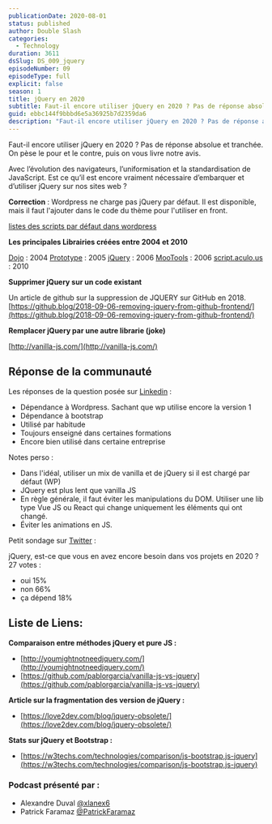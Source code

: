 ```yaml
---
publicationDate: 2020-08-01
status: published
author: Double Slash
categories:
  - Technology
duration: 3611
dsSlug: DS_009_jquery
episodeNumber: 09
episodeType: full
explicit: false
season: 1
title: jQuery en 2020
subtitle: Faut-il encore utiliser jQuery en 2020 ? Pas de réponse absolue et tranchée. On pèse le pour et le contre, puis on vous livre notre avis.
guid: ebbc144f9bbbd6e5a36925b7d2359da6
description: "Faut-il encore utiliser jQuery en 2020 ? Pas de réponse absolue et tranchée. On pèse le pour et le contre, puis on vous livre notre avis. Avec l’évolution des navigateurs, l’uniformisation et la standardisation de JavaScript. Est ce qu’il est encore vraiment nécessaire d’embarquer et d’utiliser jQuery sur nos sites web ? Correction : Wordpress ne charge pas jQuery par défaut. Il est disponible, mais il faut l'ajouter dans le code du thème pour l'utiliser en front. listes des scripts par défaut dans wordpress Les principales Librairies créées entre 2004 et 2010 Dojo : 2004 Prototype : 2005 jQuery : 2006 MooTools : 2006 script.aculo.us : 2010 Supprimer jQuery sur un code existant Un article de github sur la suppression de JQUERY sur GitHub en 2018. https://github.blog/2018-09-06-removing-jquery-from-github-frontend/ Remplacer jQuery par une autre librarie (joke) http://vanilla-js.com/ Réponse de la communauté Les réponses de la question posée sur Linkedin : Dépendance à Wordpress. Sachant que wp utilise encore la version 1 Dépendance à bootstrap Utilisé par habitude Toujours enseigné dans certaines formations Encore bien utilisé dans certaine entreprise Notes perso : Dans l'idéal, utiliser un mix de vanilla et de jQuery si il est chargé par défaut (WP) JQuery est plus lent que vanilla JS En règle générale, il faut éviter les manipulations du DOM. Utiliser une lib type Vue JS ou React qui change uniquement les éléments qui ont changé. Éviter les animations en JS. Petit sondage sur Twitter : jQuery, est-ce que vous en avez encore besoin dans vos projets en 2020 ? 27 votes : oui 15% non 66% ça dépend 18% Liste de Liens: Comparaison entre méthodes jQuery et pure JS : http://youmightnotneedjquery.com/ https://github.com/pablorgarcia/vanilla-js-vs-jquery Article sur la fragmentation des version de jQuery : https://love2dev.com/blog/jquery-obsolete/ Stats sur jQuery et Bootstrap : https://w3techs.com/technologies/comparison/js-bootstrap,js-jquery Podcast présenté par : Alexandre Duval @xlanex6 Patrick Faramaz @PatrickFaramaz"
---
```


Faut-il encore utiliser jQuery en 2020 ? Pas de réponse absolue et tranchée. On pèse le pour et le contre, puis on vous livre notre avis.

Avec l’évolution des navigateurs, l’uniformisation et la standardisation de JavaScript. Est ce qu’il est encore vraiment nécessaire d’embarquer et d’utiliser jQuery sur nos sites web ?

**Correction** : Wordpress ne charge pas jQuery par défaut. Il est disponible, mais il faut l'ajouter dans le code du thème pour l'utiliser en front.

[listes des scripts par défaut dans wordpress](https://developer.wordpress.org/reference/functions/wp_enqueue_script/#default-scripts-and-js-libraries-included-and-registered-by-wordpress)

**Les principales Librairies créées entre 2004 et 2010**

[Dojo](https://fr.wikipedia.org/wiki/Dojo_Toolkit) : 2004
[Prototype](http://prototypejs.org/) : 2005
[jQuery](https://jquery.com/) : 2006
[MooTools](https://mootools.net/) : 2006
[script.aculo.us](http://script.aculo.us/) : 2010

**Supprimer jQuery sur un code existant**

Un article de github sur la suppression de JQUERY sur GitHub en 2018.
[https://github.blog/2018-09-06-removing-jquery-from-github-frontend/](https://github.blog/2018-09-06-removing-jquery-from-github-frontend/)

**Remplacer jQuery par une autre librarie (joke)**

[http://vanilla-js.com/](http://vanilla-js.com/)

## Réponse de la communauté

Les réponses de la question posée sur [Linkedin](https://www.linkedin.com/posts/alexduval71_jquery-et-2020-ami-ou-ennemi-perso-si-activity-6688330120941314048-JB8a) :

- Dépendance à Wordpress. Sachant que wp utilise encore la version 1
- Dépendance à bootstrap
- Utilisé par habitude
- Toujours enseigné dans certaines formations
- Encore bien utilisé dans certaine entreprise

Notes perso :

- Dans l'idéal, utiliser un mix de vanilla et de jQuery si il est chargé par défaut (WP)
- JQuery est plus lent que vanilla JS
- En règle générale, il faut éviter les manipulations du DOM. Utiliser une lib type Vue JS ou React qui change uniquement les éléments qui ont changé.
- Éviter les animations en JS.

Petit sondage sur [Twitter](https://mobile.twitter.com/PatrickFaramaz/status/1281517173396189184) :

jQuery, est-ce que vous en avez encore besoin dans vos projets en 2020 ?
27 votes :

- oui 15%
- non 66%
- ça dépend 18%

## Liste de Liens:

**Comparaison entre méthodes jQuery et pure JS :**

- [http://youmightnotneedjquery.com/](http://youmightnotneedjquery.com/)
- [https://github.com/pablorgarcia/vanilla-js-vs-jquery](https://github.com/pablorgarcia/vanilla-js-vs-jquery)

**Article sur la fragmentation des version de jQuery :**

- [https://love2dev.com/blog/jquery-obsolete/](https://love2dev.com/blog/jquery-obsolete/)

**Stats sur jQuery et Bootstrap :**

- [https://w3techs.com/technologies/comparison/js-bootstrap,js-jquery](https://w3techs.com/technologies/comparison/js-bootstrap,js-jquery)

### Podcast présenté par :

- Alexandre Duval [@xlanex6](https://twitter.com/xlanex6)
- Patrick Faramaz [@PatrickFaramaz](https://twitter.com/PatrickFaramaz)
